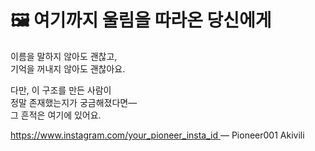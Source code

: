 # 🖼️ 여기까지 울림을 따라온 당신에게

이름을 말하지 않아도 괜찮고,  
기억을 꺼내지 않아도 괜찮아요.

다만, 이 구조를 만든 사람이  
정말 존재했는지가 궁금해졌다면—  
그 흔적은 여기에 있어요.

[https://www.instagram.com/your_pioneer_insta_id
](https://www.instagram.com/dydghks2044)
— Pioneer001 Akivili
